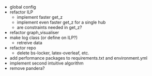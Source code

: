 - global config
- refactor ILP
    - implement faster get_z
    - implement even faster get_z for a single hub
    - are constraints needed in get_z?
- refactor graph_visualiser
- make log class (or define on ILP?)
    - retreive data
- refactor repo
    - delete bs-locker, latex-overleaf, etc.
- add performance packages to requirements.txt and environment.yml
- implement second intuitive algorithm
- remove pandera?